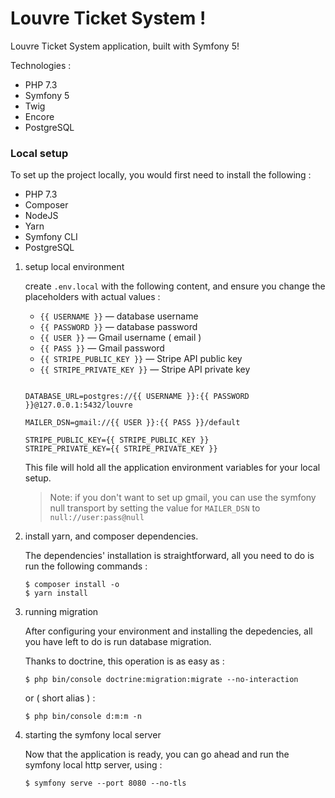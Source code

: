 # Louvre Ticket System !

Louvre Ticket System application, built with Symfony 5!

Technologies :

- PHP 7.3
- Symfony 5
- Twig
- Encore
- PostgreSQL

### Local setup

To set up the project locally, you would first need to install the following :

- PHP 7.3
- Composer
- NodeJS
- Yarn
- Symfony CLI
- PostgreSQL

1. setup local environment

   create `.env.local` with the following content, and ensure you change the placeholders with actual values :

   - `{{ USERNAME }}` — database username
   - `{{ PASSWORD }}` — database password
   - `{{ USER }}` — Gmail username ( email )
   - `{{ PASS }}` — Gmail password
   - `{{ STRIPE_PUBLIC_KEY }}` — Stripe API public key
   - `{{ STRIPE_PRIVATE_KEY }}` — Stripe API private key

   ```env

   DATABASE_URL=postgres://{{ USERNAME }}:{{ PASSWORD }}@127.0.0.1:5432/louvre

   MAILER_DSN=gmail://{{ USER }}:{{ PASS }}/default

   STRIPE_PUBLIC_KEY={{ STRIPE_PUBLIC_KEY }}
   STRIPE_PRIVATE_KEY={{ STRIPE_PRIVATE_KEY }}
   ```

   This file will hold all the application environment variables for your local setup.

   > Note: if you don't want to set up gmail, you can use the symfony null transport by setting the value for `MAILER_DSN` to `null://user:pass@null`

2. install yarn, and composer dependencies.

   The dependencies' installation is straightforward, all you need to do is run the following commands :

   ```console
   $ composer install -o
   $ yarn install
   ```

3. running migration

   After configuring your environment and installing the depedencies, all you have left to do is run database migration.

   Thanks to doctrine, this operation is as easy as :

   ```console
   $ php bin/console doctrine:migration:migrate --no-interaction
   ```

   or ( short alias ) :

   ```console
   $ php bin/console d:m:m -n
   ```

4. starting the symfony local server

   Now that the application is ready, you can go ahead and run the symfony local http server, using :

   ```console
   $ symfony serve --port 8080 --no-tls
   ```
